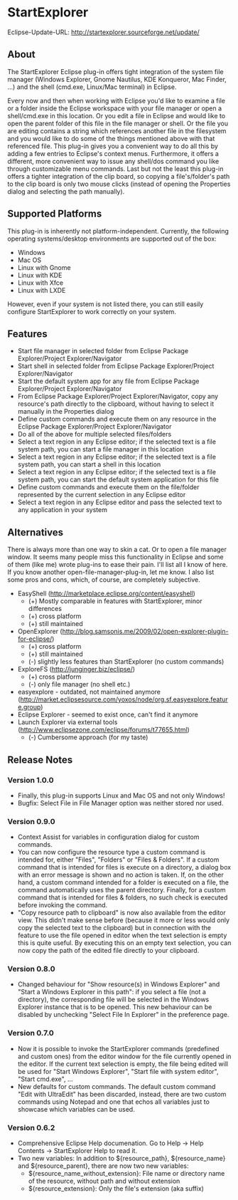 StartExplorer
=============

Eclipse-Update-URL: http://startexplorer.sourceforge.net/update/

About
-----

The StartExplorer Eclipse plug-in offers tight integration of the system file manager (Windows Explorer, Gnome Nautilus, KDE Konqueror, Mac Finder, ...) and the shell (cmd.exe, Linux/Mac terminal) in Eclipse.

Every now and then when working with Eclipse you'd like to examine a file or a folder inside the Eclipse workspace with your file manager or open a shell/cmd.exe in this location. Or you edit a file in Eclipse and would like to open the parent folder of this file in the file manager or shell. Or the file you are editing contains a string which references another file in the filesystem and you would like to do some of the things mentioned above with that referenced file. This plug-in gives you a convenient way to do all this by adding a few entries to Eclipse's context menus. Furthermore, it offers a different, more convenient way to issue any shell/dos command you like through customizable menu commands. Last but not the least this plug-in offers a tighter integration of the clip board, so copying a file's/folder's path to the clip board is only two mouse clicks (instead of opening the Properties dialog and selecting the path manually). 

Supported Platforms
-------------------

This plug-in is inherently not platform-independent. Currently, the following operating systems/desktop environments are supported out of the box:

* Windows
* Mac OS
* Linux with Gnome
* Linux with KDE
* Linux with Xfce
* Linux with LXDE

However, even if your system is not listed there, you can still easily configure 
StartExplorer to work correctly on your system.

Features
--------

* Start file manager in selected folder from Eclipse Package Explorer/Project Explorer/Navigator
* Start shell in selected folder from Eclipse Package Explorer/Project Explorer/Navigator
* Start the default system app for any file from Eclipse Package Explorer/Project Explorer/Navigator
* From Eclipse Package Explorer/Project Explorer/Navigator, copy any resource's path directly to the clipboard, without having to select it manually in the Properties dialog
* Define custom commands and execute them on any resource in the Eclipse Package Explorer/Project Explorer/Navigator
* Do all of the above for multiple selected files/folders
* Select a text region in any Eclipse editor; if the selected text is a file system path, you can start a file manager in this location
* Select a text region in any Eclipse editor; if the selected text is a file system path, you can start a shell in this location
* Select a text region in any Eclipse editor; if the selected text is a file system path, you can start the default system application for this file
* Define custom commands and execute them on the file/folder represented by the current selection in any Eclipse editor
* Select a text region in any Eclipse editor and pass the selected text to any application in your system

Alternatives
------------

There is always more than one way to skin a cat. Or to open a file manager window. It seems many people miss this functionality in Eclipse and some of them (like me) wrote plug-ins to ease their pain. I'll list all I know of here. If you know another open-file-manager-plug-in, let me know. I also list some pros and cons, which, of course, are completely subjective.  

* EasyShell (http://marketplace.eclipse.org/content/easyshell)
  * (+) Mostly comparable in features with StartExplorer, minor differences
  * (+) cross platform
  * (+) still maintained
* OpenExplorer (http://blog.samsonis.me/2009/02/open-explorer-plugin-for-eclipse/)
  * (+) cross platform
  * (+) still maintained
  * (-) slightly less features than StartExplorer (no custom commands)
* ExploreFS (http://junginger.biz/eclipse/)
  * (+) cross platform 
  * (-) only file manager (no shell etc.)
* easyexplore - outdated, not maintained anymore (http://market.eclipsesource.com/yoxos/node/org.sf.easyexplore.feature.group)
* Eclipse Explorer - seemed to exist once, can't find it anymore
* Launch Explorer via external tools (http://www.eclipsezone.com/eclipse/forums/t77655.html)
  * (-) Cumbersome approach (for my taste)


Release Notes
-------------

### Version 1.0.0

* Finally, this plug-in supports Linux and Mac OS and not only Windows!
* Bugfix: Select File in File Manager option was neither stored nor used.

### Version 0.9.0

* Context Assist for variables in configuration dialog for custom commands.
* You can now configure the resource type a custom command is intended for,
  either "Files", "Folders" or "Files & Folders". If a custom command that
  is intended for files is execute on a directory, a dialog box with an error
  message is shown and no action is taken. If, on the other hand, a custom
  command intended for a folder is executed on a file, the command
  automatically uses the parent directory. Finally, for a custom command that
  is intended for files & folders, no such check is executed before invoking
  the command.
* "Copy resource path to clipboard" is now also available from the editor view.
  This didn't make sense before (because it more or less would only copy the
  selected text to the clipboard) but in connection with the feature to use the
  file opened in editor when the text selection is empty this is quite useful.
  By executing this on an empty text selection, you can now copy the path of
  the edited file directly to your clipboard.  

### Version 0.8.0

* Changed behaviour for "Show resource(s) in Windows Explorer" and "Start a
  Windows Explorer in this path": if you select a file (not a directory), the
  corresponding file will be selected in the Windows Explorer instance that is
  to be opened. This new behaviour can be disabled by unchecking "Select File
  In Explorer" in the preference page.  

### Version 0.7.0

* Now it is possible to invoke the StartExplorer commands (predefined and
  custom ones) from the editor window for the file currently opened in the
  editor. If the current text selection is empty, the file being edited will be
  used for "Start Windows Explorer", "Start file with system editor", "Start
  cmd.exe", ...
* New defaults for custom commands. The default custom command "Edit with
  UltraEdit" has been discarded, instead, there are two custom commands using
  Notepad and one that echos all variables just to showcase which variables can
  be used. 

### Version 0.6.2

* Comprehensive Eclipse Help documenation. Go to 
  Help -> Help Contents -> StartExplorer Help
  to read it.
* Two new variables:
  In addition to ${resource_path}, ${resource_name} and ${resource_parent},
  there are now two new variables: 
  - ${resource_name_without_extension}: File name or directory name of the resource,
  without path and without extension
  - ${resource_extension}: Only the file's extension (aka suffix)